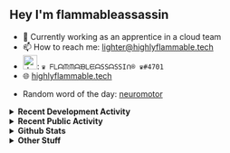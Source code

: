 ## Hey I'm flammableassassin

- 🔭 Currently working as an apprentice in a cloud team  
- 📫 How to reach me: [lighter@highlyflammable.tech](mailto:lighter@highlyflammable.tech?subject=Hello)
- <img src="https://discord.com/assets/2c21aeda16de354ba5334551a883b481.png" alt="drawing" width="25"/>: `♛ ᖴᒪᗩᙏᙏᗩᙖᒪᙓᗩSSᗩSSIᑎ® ♛#4701`
- 🌐 [highlyflammable.tech](https://highlyflammable.tech)

<!--START_SECTION:randomWord-->
- Random word of the day: [neuromotor](https://www.wordnik.com/words/neuromotor)
<!--END_SECTION:randomWord-->

<details>
  <summary><b>Recent Development Activity</b></summary>
  
  <!--START_SECTION:waka-->

```txt
JSON         3 hrs 44 mins   ██████▒░░░░░░░░░░░░░░░░░░   25.53 %
TypeScript   2 hrs 58 mins   █████░░░░░░░░░░░░░░░░░░░░   20.38 %
Bicep        2 hrs 24 mins   ████░░░░░░░░░░░░░░░░░░░░░   16.41 %
Python       1 hr 56 mins    ███▒░░░░░░░░░░░░░░░░░░░░░   13.32 %
Markdown     1 hr 9 mins     ██░░░░░░░░░░░░░░░░░░░░░░░   07.89 %
```

<!--END_SECTION:waka-->

</details>

<details>
  <summary><b>Recent Public Activity</b></summary>
    <br>

  <!--START_SECTION:activity-->
1. 🗣 Commented on [#71](https://github.com/flamableassassin/status/issues/71#issuecomment-1828511627) in [flamableassassin/status](https://github.com/flamableassassin/status)
2. ❗ Opened issue [#71](https://github.com/flamableassassin/status/issues/71) in [flamableassassin/status](https://github.com/flamableassassin/status)
3. 🔒 Closed issue [#71](https://github.com/flamableassassin/status/issues/71) in [flamableassassin/status](https://github.com/flamableassassin/status)
4. 🗣 Commented on [#70](https://github.com/flamableassassin/status/issues/70#issuecomment-1824096115) in [flamableassassin/status](https://github.com/flamableassassin/status)
5. 🔒 Closed issue [#70](https://github.com/flamableassassin/status/issues/70) in [flamableassassin/status](https://github.com/flamableassassin/status)
  <!--END_SECTION:activity-->

</details>

<details>
  <summary><b>Github Stats</b></summary>
    <br>
    <p align="center">
      <img width="48%" src="https://github-readme-stats.vercel.app/api?username=flamableassassin&count_private=true&show_icons=true&theme=radical"/>
      <img width="48%" src="https://github-readme-streak-stats.herokuapp.com?user=flamableassassin&theme=neon-dark"/>
    </p>
  
</details>

<details>
  <summary><b>Other Stuff</b></summary>
  <br>
<a href="https://www.abuseipdb.com/user/67633" title="AbuseIPDB" alt="AbuseIPDB Contributor Badge">
	<img src="https://www.abuseipdb.com/contributor/67633.svg" style="width: 180px;">
</a>
  
</details>
